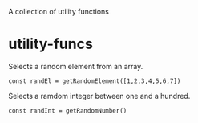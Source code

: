A collection of utility functions

# utility-funcs
Selects a random element from an array.
```
const randEl = getRandomElement([1,2,3,4,5,6,7])
```
Selects a ramdom integer between one and a hundred.
```
const randInt = getRandomNumber()
```
